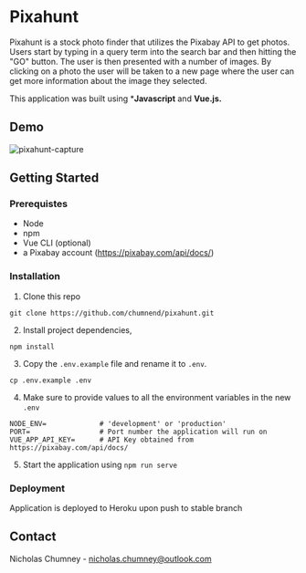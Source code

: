 # Pixahunt
Pixahunt is a stock photo finder that utilizes the Pixabay API to get photos. Users start by 
typing in a query term into the search bar and then hitting the "GO" button. The user is then 
presented with a number of images. By clicking on a photo the user will be taken to a new 
page where the user can get more information about the image they selected. 

This application was built using ***Javascript** and **Vue.js.**

## Demo
![pixahunt-capture](public/pixahunt-capture.gif)


## Getting Started
### Prerequistes
- Node
- npm
- Vue CLI (optional) 
- a Pixabay account (https://pixabay.com/api/docs/)

### Installation
1) Clone this repo
```
git clone https://github.com/chumnend/pixahunt.git
```
2) Install project dependencies,
```
npm install
```
3) Copy the `.env.example` file and rename it to `.env`.
```
cp .env.example .env
```
4) Make sure to provide values to all the environment variables in the new `.env`

```
NODE_ENV=             # 'development' or 'production'
PORT=                 # Port number the application will run on
VUE_APP_API_KEY=      # API Key obtained from https://pixabay.com/api/docs/
```
5) Start the application using `npm run serve`


### Deployment
Application is deployed to Heroku upon push to stable branch

## Contact
Nicholas Chumney - [nicholas.chumney@outlook.com](nicholas.chumney@outlook.com) 
